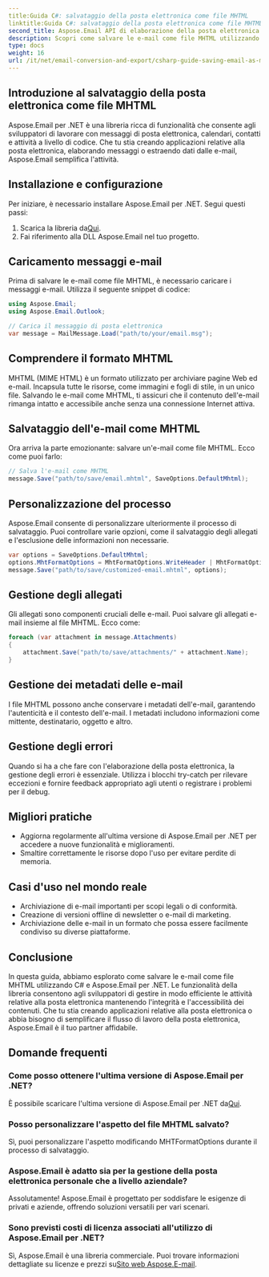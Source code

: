 ```yaml
---
title:Guida C#: salvataggio della posta elettronica come file MHTML
linktitle:Guida C#: salvataggio della posta elettronica come file MHTML
second_title: Aspose.Email API di elaborazione della posta elettronica .NET
description: Scopri come salvare le e-mail come file MHTML utilizzando C# e Aspose.Email per .NET. Guida passo passo con esempi di codice e domande frequenti.
type: docs
weight: 16
url: /it/net/email-conversion-and-export/csharp-guide-saving-email-as-mhtml-file/
---
```


## Introduzione al salvataggio della posta elettronica come file MHTML

Aspose.Email per .NET è una libreria ricca di funzionalità che consente agli sviluppatori di lavorare con messaggi di posta elettronica, calendari, contatti e attività a livello di codice. Che tu stia creando applicazioni relative alla posta elettronica, elaborando messaggi o estraendo dati dalle e-mail, Aspose.Email semplifica l'attività.

## Installazione e configurazione

Per iniziare, è necessario installare Aspose.Email per .NET. Segui questi passi:

1.  Scarica la libreria da[Qui](https://releases.aspose.com/email/net).
2. Fai riferimento alla DLL Aspose.Email nel tuo progetto.

## Caricamento messaggi e-mail

Prima di salvare le e-mail come file MHTML, è necessario caricare i messaggi e-mail. Utilizza il seguente snippet di codice:

```csharp
using Aspose.Email;
using Aspose.Email.Outlook;

// Carica il messaggio di posta elettronica
var message = MailMessage.Load("path/to/your/email.msg");
```

## Comprendere il formato MHTML

MHTML (MIME HTML) è un formato utilizzato per archiviare pagine Web ed e-mail. Incapsula tutte le risorse, come immagini e fogli di stile, in un unico file. Salvando le e-mail come MHTML, ti assicuri che il contenuto dell'e-mail rimanga intatto e accessibile anche senza una connessione Internet attiva.

## Salvataggio dell'e-mail come MHTML

Ora arriva la parte emozionante: salvare un'e-mail come file MHTML. Ecco come puoi farlo:

```csharp
// Salva l'e-mail come MHTML
message.Save("path/to/save/email.mhtml", SaveOptions.DefaultMhtml);
```

## Personalizzazione del processo

Aspose.Email consente di personalizzare ulteriormente il processo di salvataggio. Puoi controllare varie opzioni, come il salvataggio degli allegati e l'esclusione delle informazioni non necessarie.

```csharp
var options = SaveOptions.DefaultMhtml;
options.MhtFormatOptions = MhtFormatOptions.WriteHeader | MhtFormatOptions.HideExtraPrintHeader;
message.Save("path/to/save/customized-email.mhtml", options);
```

## Gestione degli allegati

Gli allegati sono componenti cruciali delle e-mail. Puoi salvare gli allegati e-mail insieme al file MHTML. Ecco come:

```csharp
foreach (var attachment in message.Attachments)
{
    attachment.Save("path/to/save/attachments/" + attachment.Name);
}
```

## Gestione dei metadati delle e-mail

I file MHTML possono anche conservare i metadati dell'e-mail, garantendo l'autenticità e il contesto dell'e-mail. I metadati includono informazioni come mittente, destinatario, oggetto e altro.

## Gestione degli errori

Quando si ha a che fare con l'elaborazione della posta elettronica, la gestione degli errori è essenziale. Utilizza i blocchi try-catch per rilevare eccezioni e fornire feedback appropriato agli utenti o registrare i problemi per il debug.

## Migliori pratiche

- Aggiorna regolarmente all'ultima versione di Aspose.Email per .NET per accedere a nuove funzionalità e miglioramenti.
- Smaltire correttamente le risorse dopo l'uso per evitare perdite di memoria.

## Casi d'uso nel mondo reale

- Archiviazione di e-mail importanti per scopi legali o di conformità.
- Creazione di versioni offline di newsletter o e-mail di marketing.
- Archiviazione delle e-mail in un formato che possa essere facilmente condiviso su diverse piattaforme.

## Conclusione

In questa guida, abbiamo esplorato come salvare le e-mail come file MHTML utilizzando C# e Aspose.Email per .NET. Le funzionalità della libreria consentono agli sviluppatori di gestire in modo efficiente le attività relative alla posta elettronica mantenendo l'integrità e l'accessibilità dei contenuti. Che tu stia creando applicazioni relative alla posta elettronica o abbia bisogno di semplificare il flusso di lavoro della posta elettronica, Aspose.Email è il tuo partner affidabile.

## Domande frequenti

### Come posso ottenere l'ultima versione di Aspose.Email per .NET?

 È possibile scaricare l'ultima versione di Aspose.Email per .NET da[Qui](https://releases.aspose.com/email/net).

### Posso personalizzare l'aspetto del file MHTML salvato?

Sì, puoi personalizzare l'aspetto modificando MHTFormatOptions durante il processo di salvataggio.

### Aspose.Email è adatto sia per la gestione della posta elettronica personale che a livello aziendale?

Assolutamente! Aspose.Email è progettato per soddisfare le esigenze di privati e aziende, offrendo soluzioni versatili per vari scenari.

### Sono previsti costi di licenza associati all'utilizzo di Aspose.Email per .NET?

Sì, Aspose.Email è una libreria commerciale. Puoi trovare informazioni dettagliate su licenze e prezzi su[Sito web Aspose.E-mail](https://www.aspose.com/purchase/default.aspx).